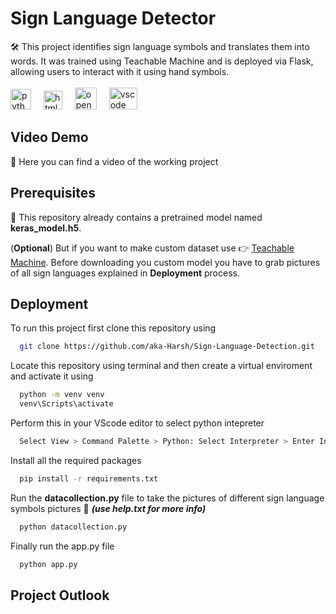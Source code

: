 # Sign Language Detector

🛠️ This project identifies sign language symbols and translates them into words. It was trained using Teachable Machine and is deployed via Flask, allowing users to interact with it using hand symbols.<br>
<br><img src="https://cdn.jsdelivr.net/gh/devicons/devicon/icons/python/python-original.svg" height="33" alt="python logo"  />
<img width="12" />
<img src="https://cdn.jsdelivr.net/gh/devicons/devicon/icons/html5/html5-original.svg" height="30" alt="html5 logo"  />
<img width="12" />
<img src="https://upload.wikimedia.org/wikipedia/commons/3/32/OpenCV_Logo_with_text_svg_version.svg" height="35" alt="open cv" />
<img width="12" />
<img src="https://miro.medium.com/v2/resize:fit:600/0*2E9-J5WPFbVI_d32" height="35" width="45" alt="vscode logo"  />
<img width="12" />
## Video Demo
🎥 Here you can find a video of the working project


## Prerequisites

🚨 This repository already contains a pretrained model named **keras_model.h5**. <br>

 (**Optional**) But if you want to make custom dataset use 👉 [Teachable Machine](https://teachablemachine.withgoogle.com/train/image). Before downloading you custom model you have to grab pictures of all sign languages explained in **Deployment** process.  



## Deployment

To run this project first clone this repository using

```bash
  git clone https://github.com/aka-Harsh/Sign-Language-Detection.git
```
Locate this repository using terminal and then create a virtual enviroment and activate it using

```bash
  python -m venv venv
  venv\Scripts\activate
```
Perform this in your VScode editor to select python intepreter
```bash
  Select View > Command Palette > Python: Select Interpreter > Enter Interpreter path > venv > Script > python.exe
```

Install all the required packages 
```bash
  pip install -r requirements.txt
```

Run the **datacollection.py** file to take the pictures of different sign language symbols pictures 🚨 ***(use help.txt for more info)***
```bash
  python datacollection.py
```

Finally run the app.py file
```bash
  python app.py
```

## Project Outlook
<br>

